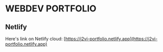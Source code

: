 # WEBDEV PORTFOLIO

## Netlify

Here's link on Netlify cloud: [https://j2vi-portfolio.netlify.app](https://j2vi-portfolio.netlify.app)
